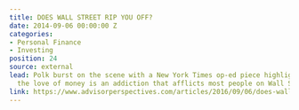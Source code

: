 ```yaml
---
title: DOES WALL STREET RIP YOU OFF?
date: 2014-09-06 00:00:00 Z
categories:
- Personal Finance
- Investing
position: 24
source: external
lead: Polk burst on the scene with a New York Times op-ed piece highlighting that
  the love of money is an addiction that afflicts most people on Wall Street.
link: https://www.advisorperspectives.com/articles/2016/09/06/does-wall-street-rip-off-your-clients
---
```


